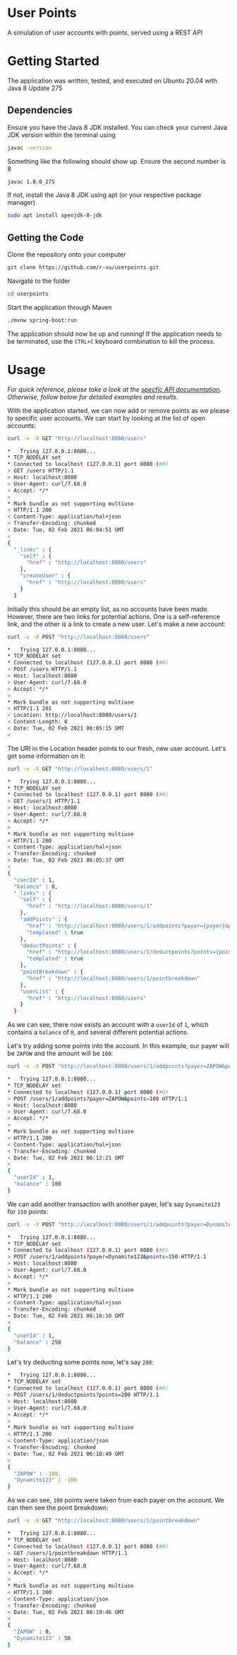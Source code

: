 # User Points

A simulation of user accounts with points, served using a REST API

# Getting Started

The application was written, tested, and executed on Ubuntu 20.04 with Java 8 Update 275

## Dependencies

Ensure you have the Java 8 JDK installed. You can check your current Java JDK version within the terminal using

```bash
javac -version
```

Something like the following should show up. Ensure the second number is 8

```bash
javac 1.8.0_275
```

If not, install the Java 8 JDK using apt (or your respective package manager)

```bash
sudo apt install openjdk-8-jdk
```

## Getting the Code

Clone the repository onto your computer

```bash
git clone https://github.com/r-vu/userpoints.git
```

Navigate to the folder

```bash
cd userpoints
```

Start the application through Maven

```bash
./mvnw spring-boot:run
```

The application should now be up and running! If the application needs to be terminated, use the `CTRL+C` keyboard combination to kill the process.

# Usage

*For quick reference, please take a look at the [specfic API documentation](./API_USAGE.md "API_USAGE.md"). Otherwise, follow below for detailed examples and results.*

With the application started, we can now add or remove points as we please to specific user accounts. We can start by looking at the list of open accounts:

```bash
curl -v -X GET "http://localhost:8080/users"

*   Trying 127.0.0.1:8080...
* TCP_NODELAY set
* Connected to localhost (127.0.0.1) port 8080 (#0)
> GET /users HTTP/1.1
> Host: localhost:8080
> User-Agent: curl/7.68.0
> Accept: */*
>
* Mark bundle as not supporting multiuse
< HTTP/1.1 200
< Content-Type: application/hal+json
< Transfer-Encoding: chunked
< Date: Tue, 02 Feb 2021 06:04:51 GMT
<
{
  "_links" : {
    "self" : {
      "href" : "http://localhost:8080/users"
    },
    "createUser" : {
      "href" : "http://localhost:8080/users"
    }
  }
```

Initially this should be an empty list, as no accounts have been made. However, there are two links for potential actions. One is a self-reference link, and the other is a link to create a new user. Let's make a new account:

```bash
curl -v -X POST "http://localhost:8080/users"

*   Trying 127.0.0.1:8080...
* TCP_NODELAY set
* Connected to localhost (127.0.0.1) port 8080 (#0)
> POST /users HTTP/1.1
> Host: localhost:8080
> User-Agent: curl/7.68.0
> Accept: */*
>
* Mark bundle as not supporting multiuse
< HTTP/1.1 201
< Location: http://localhost:8080/users/1
< Content-Length: 0
< Date: Tue, 02 Feb 2021 06:05:15 GMT
<
```

The URI in the Location header points to our fresh, new user account. Let's get some information on it:

```bash
curl -v -X GET "http://localhost:8080/users/1"

*   Trying 127.0.0.1:8080...
* TCP_NODELAY set
* Connected to localhost (127.0.0.1) port 8080 (#0)
> GET /users/1 HTTP/1.1
> Host: localhost:8080
> User-Agent: curl/7.68.0
> Accept: */*
>
* Mark bundle as not supporting multiuse
< HTTP/1.1 200
< Content-Type: application/hal+json
< Transfer-Encoding: chunked
< Date: Tue, 02 Feb 2021 06:05:37 GMT
<
{
  "userId" : 1,
  "balance" : 0,
  "_links" : {
    "self" : {
      "href" : "http://localhost:8080/users/1"
    },
    "addPoints" : {
      "href" : "http://localhost:8080/users/1/addpoints?payer={payer}&points={points}",
      "templated" : true
    },
    "deductPoints" : {
      "href" : "http://localhost:8080/users/1/deductpoints?points={points}",
      "templated" : true
    },
    "pointBreakdown" : {
      "href" : "http://localhost:8080/users/1/pointbreakdown"
    },
    "userList" : {
      "href" : "http://localhost:8080/users"
    }
  }
```

As we can see, there now exists an account with a `userId` of `1`, which contains a `balance` of `0`, and several different potential actions.

Let's try adding some points into the account. In this example, our payer will be `ZAPOW` and the amount will be `100`:

```bash
curl -v -X POST "http://localhost:8080/users/1/addpoints?payer=ZAPOW&points=100"

*   Trying 127.0.0.1:8080...
* TCP_NODELAY set
* Connected to localhost (127.0.0.1) port 8080 (#0)
> POST /users/1/addpoints?payer=ZAPOW&points=100 HTTP/1.1
> Host: localhost:8080
> User-Agent: curl/7.68.0
> Accept: */*
>
* Mark bundle as not supporting multiuse
< HTTP/1.1 200
< Content-Type: application/hal+json
< Transfer-Encoding: chunked
< Date: Tue, 02 Feb 2021 06:12:21 GMT
<
{
  "userId" : 1,
  "balance" : 100
}
```

We can add another transaction with another payer, let's say `Dynamite123` for `150` points:

```bash
curl -v -X POST "http://localhost:8080/users/1/addpoints?payer=Dynamite123&points=150"

*   Trying 127.0.0.1:8080...
* TCP_NODELAY set
* Connected to localhost (127.0.0.1) port 8080 (#0)
> POST /users/1/addpoints?payer=Dynamite123&points=150 HTTP/1.1
> Host: localhost:8080
> User-Agent: curl/7.68.0
> Accept: */*
>
* Mark bundle as not supporting multiuse
< HTTP/1.1 200
< Content-Type: application/hal+json
< Transfer-Encoding: chunked
< Date: Tue, 02 Feb 2021 06:16:10 GMT
<
{
  "userId" : 1,
  "balance" : 250
}
```

Let's try deducting some points now, let's say `200`:

```bash
*   Trying 127.0.0.1:8080...
* TCP_NODELAY set
* Connected to localhost (127.0.0.1) port 8080 (#0)
> POST /users/1/deductpoints?points=200 HTTP/1.1
> Host: localhost:8080
> User-Agent: curl/7.68.0
> Accept: */*
>
* Mark bundle as not supporting multiuse
< HTTP/1.1 200
< Content-Type: application/json
< Transfer-Encoding: chunked
< Date: Tue, 02 Feb 2021 06:18:49 GMT
<
{
  "ZAPOW" : -100,
  "Dynamite123" : -100
}
```

As we can see, `100` points were taken from each payer on the account. We can then see the point breakdown:

```bash
curl -v -X GET "http://localhost:8080/users/1/pointbreakdown"

*   Trying 127.0.0.1:8080...
* TCP_NODELAY set
* Connected to localhost (127.0.0.1) port 8080 (#0)
> GET /users/1/pointbreakdown HTTP/1.1
> Host: localhost:8080
> User-Agent: curl/7.68.0
> Accept: */*
>
* Mark bundle as not supporting multiuse
< HTTP/1.1 200
< Content-Type: application/json
< Transfer-Encoding: chunked
< Date: Tue, 02 Feb 2021 06:19:46 GMT
<
{
  "ZAPOW" : 0,
  "Dynamite123" : 50
}
```

